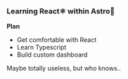 ### Learning React⚛️ within Astro🚀

**Plan**

- Get comfortable with React
- Learn Typescript
- Build custom dashboard

Maybe totally useless, but who knows..